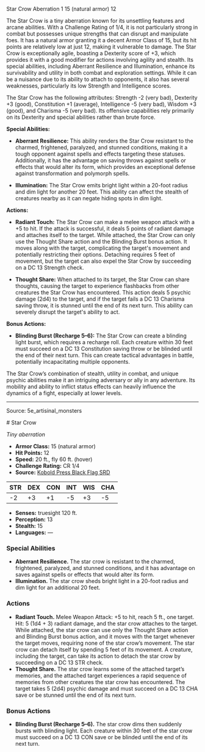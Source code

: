 <MonsterName/>Star Crow</MonsterName>
<CreatureType/>Aberration</CreatureType>
<CR/>1</CR>
<AC/>15 (natural armor)</AC>
<HP/>12</HP>
<summary>The Star Crow is a tiny aberration known for its unsettling features and arcane abilities. With a Challenge Rating of 1/4, it is not particularly strong in combat but possesses unique strengths that can disrupt and manipulate foes. It has a natural armor granting it a decent Armor Class of 15, but its hit points are relatively low at just 12, making it vulnerable to damage. The Star Crow is exceptionally agile, boasting a Dexterity score of +3, which provides it with a good modifier for actions involving agility and stealth. Its special abilities, including Aberrant Resilience and Illumination, enhance its survivability and utility in both combat and exploration settings. While it can be a nuisance due to its ability to attach to opponents, it also has several weaknesses, particularly its low Strength and Intelligence scores.</summary>

<detail>

The Star Crow has the following attributes: Strength -2 (very bad), Dexterity +3 (good), Constitution +1 (average), Intelligence -5 (very bad), Wisdom +3 (good), and Charisma -5 (very bad). Its offensive capabilities rely primarily on its Dexterity and special abilities rather than brute force.

**Special Abilities:**

- **Aberrant Resilience:** This ability renders the Star Crow resistant to the charmed, frightened, paralyzed, and stunned conditions, making it a tough opponent against spells and effects targeting these statuses. Additionally, it has the advantage on saving throws against spells or effects that would alter its form, which provides an exceptional defense against transformation and polymorph spells.

- **Illumination:** The Star Crow emits bright light within a 20-foot radius and dim light for another 20 feet. This ability can affect the stealth of creatures nearby as it can negate hiding spots in dim light.

**Actions:**

- **Radiant Touch:** The Star Crow can make a melee weapon attack with a +5 to hit. If the attack is successful, it deals 5 points of radiant damage and attaches itself to the target. While attached, the Star Crow can only use the Thought Share action and the Blinding Burst bonus action. It moves along with the target, complicating the target's movement and potentially restricting their options. Detaching requires 5 feet of movement, but the target can also expel the Star Crow by succeeding on a DC 13 Strength check.

- **Thought Share:** When attached to its target, the Star Crow can share thoughts, causing the target to experience flashbacks from other creatures the Star Crow has encountered. This action deals 5 psychic damage (2d4) to the target, and if the target fails a DC 13 Charisma saving throw, it is stunned until the end of its next turn. This ability can severely disrupt the target's ability to act.

**Bonus Actions:**

- **Blinding Burst (Recharge 5–6):** The Star Crow can create a blinding light burst, which requires a recharge roll. Each creature within 30 feet must succeed on a DC 13 Constitution saving throw or be blinded until the end of their next turn. This can create tactical advantages in battle, potentially incapacitating multiple opponents.

The Star Crow’s combination of stealth, utility in combat, and unique psychic abilities make it an intriguing adversary or ally in any adventure. Its mobility and ability to inflict status effects can heavily influence the dynamics of a fight, especially at lower levels.</detail>



---

Source: 5e_artisinal_monsters

<statblock>
# Star Crow

*Tiny aberration*

- **Armor Class:** 15 (natural armor)
- **Hit Points:** 12
- **Speed:** 20 ft., fly 60 ft. (hover)
- **Challenge Rating:** CR 1/4
- **Source:** [Kobold Press Black Flag SRD](https://koboldpress.com/black-flag-roleplaying/)

| STR | DEX | CON | INT | WIS | CHA |
| --- | --- | --- | --- | --- | --- |
| -2 | +3 | +1 | -5 | +3 | -5 |

- **Senses:** truesight 120 ft.
- **Perception:** 13
- **Stealth:** 15
- **Languages:** —

### Special Abilities

- **Aberrant Resilience.** The star crow is resistant to the charmed, frightened, paralyzed, and stunned conditions, and it has advantage on saves against spells or effects that would alter its form.
- **Illumination.** The star crow sheds bright light in a 20-foot radius and dim light for an additional 20 feet.

### Actions

- **Radiant Touch.** Melee Weapon Attack: +5 to hit, reach 5 ft., one target. Hit: 5 (1d4 + 3) radiant damage, and the star crow attaches to the target. While attached, the star crow can use only the Thought Share action and Blinding Burst bonus action, and it moves with the target whenever the target moves, requiring none of the star crow’s movement. The star crow can detach itself by spending 5 feet of its movement. A creature, including the target, can take its action to detach the star crow by succeeding on a DC 13 STR check.
- **Thought Share.** The star crow learns some of the attached target’s memories, and the attached target experiences a rapid sequence of memories from other creatures the star crow has encountered. The target takes 5 (2d4) psychic damage and must succeed on a DC 13 CHA save or be stunned until the end of its next turn.

### Bonus Actions

- **Blinding Burst (Recharge 5–6).** The star crow dims then suddenly bursts with blinding light. Each creature within 30 feet of the star crow must succeed on a DC 13 CON save or be blinded until the end of its next turn.

</statblock>


